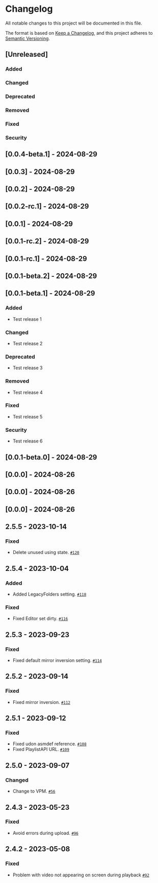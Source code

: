 # Changelog

All notable changes to this project will be documented in this file.

The format is based on [Keep a Changelog](https://keepachangelog.com/en/1.0.0/),
and this project adheres to [Semantic Versioning](https://semver.org/spec/v2.0.0.html).

## [Unreleased]
### Added

### Changed

### Deprecated

### Removed

### Fixed

### Security

## [0.0.4-beta.1] - 2024-08-29
## [0.0.3] - 2024-08-29
## [0.0.2] - 2024-08-29
## [0.0.2-rc.1] - 2024-08-29
## [0.0.1] - 2024-08-29
## [0.0.1-rc.2] - 2024-08-29
## [0.0.1-rc.1] - 2024-08-29
## [0.0.1-beta.2] - 2024-08-29
## [0.0.1-beta.1] - 2024-08-29
### Added
- Test release 1

### Changed
- Test release 2

### Deprecated
- Test release 3

### Removed
- Test release 4

### Fixed
- Test release 5

### Security
- Test release 6

## [0.0.1-beta.0] - 2024-08-29
## [0.0.0] - 2024-08-26
## [0.0.0] - 2024-08-26
## [0.0.0] - 2024-08-26

## 2.5.5 - 2023-10-14
### Fixed
- Delete unused using state. [`#120`](https://github.com/niwaniwa/KineLVideoPlayer/issues/120)

## 2.5.4 - 2023-10-04
### Added
- Added LegacyFolders setting. [`#118`](https://github.com/niwaniwa/KineLVideoPlayer/issues/118)

### Fixed
- Fixed Editor set dirty. [`#116`](https://github.com/niwaniwa/KineLVideoPlayer/issues/116)

## 2.5.3 - 2023-09-23
### Fixed
- Fixed default mirror inversion setting. [`#114`](https://github.com/niwaniwa/KineLVideoPlayer/issues/114)

## 2.5.2 - 2023-09-14
### Fixed
- Fixed mirror inversion. [`#112`](https://github.com/niwaniwa/KineLVideoPlayer/issues/112)

## 2.5.1 - 2023-09-12
### Fixed
- Fixed udon asmdef reference. [`#108`](https://github.com/niwaniwa/KineLVideoPlayer/issues/108)
- Fixed PlaylistAPI URL. [`#109`](https://github.com/niwaniwa/KineLVideoPlayer/issues/109)

## 2.5.0 - 2023-09-07
### Changed
- Change to VPM. [`#56`](https://github.com/niwaniwa/KineLVideoPlayer/issues/56)

## 2.4.3 - 2023-05-23
### Fixed
- Avoid errors during upload. [`#96`](https://github.com/niwaniwa/KineLVideoPlayer/pull/96)

## 2.4.2 - 2023-05-08
### Fixed
- Problem with video not appearing on screen during playback [`#92`](https://github.com/niwaniwa/KineLVideoPlayer/issues/92)